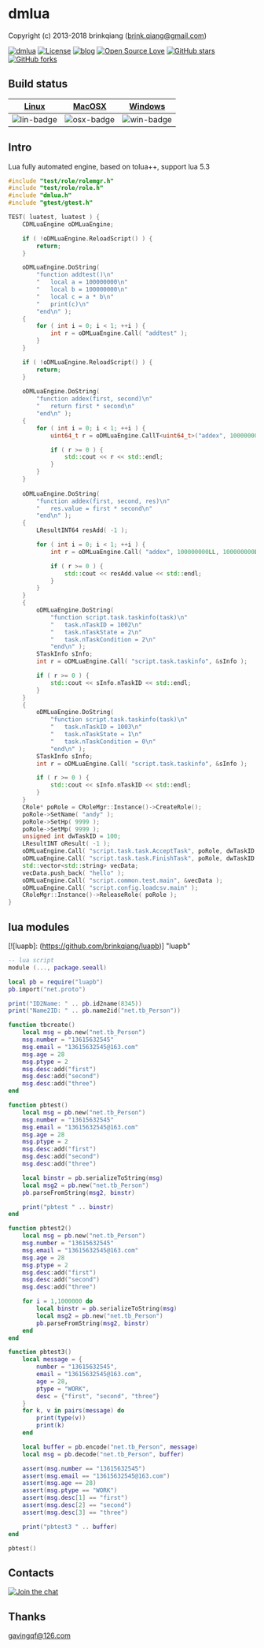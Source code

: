 # dmlua

Copyright (c) 2013-2018 brinkqiang (brink.qiang@gmail.com)

[![dmlua](https://img.shields.io/badge/brinkqiang-dmlua-blue.svg?style=flat-square)](https://github.com/brinkqiang/dmlua)
[![License](https://img.shields.io/badge/license-MIT-brightgreen.svg)](https://github.com/brinkqiang/dmlua/blob/master/LICENSE)
[![blog](https://img.shields.io/badge/Author-Blog-7AD6FD.svg)](https://brinkqiang.github.io/)
[![Open Source Love](https://badges.frapsoft.com/os/v3/open-source.png)](https://github.com/brinkqiang)
[![GitHub stars](https://img.shields.io/github/stars/brinkqiang/dmlua.svg?label=Stars)](https://github.com/brinkqiang/dmlua) 
[![GitHub forks](https://img.shields.io/github/forks/brinkqiang/dmlua.svg?label=Fork)](https://github.com/brinkqiang/dmlua)

## Build status
| [Linux][lin-link] | [MacOSX][osx-link] | [Windows][win-link] |
| :---------------: | :----------------: | :-----------------: |
| ![lin-badge]      | ![osx-badge]       | ![win-badge]        |

[lin-badge]: https://travis-ci.org/brinkqiang/dmlua.svg?branch=master "Travis build status"
[lin-link]:  https://travis-ci.org/brinkqiang/dmlua "Travis build status"
[osx-badge]: https://travis-ci.org/brinkqiang/dmlua.svg?branch=master "Travis build status"
[osx-link]:  https://travis-ci.org/brinkqiang/dmlua "Travis build status"
[win-badge]: https://ci.appveyor.com/api/projects/status/github/brinkqiang/dmlua?branch=master&svg=true "AppVeyor build status"
[win-link]:  https://ci.appveyor.com/project/brinkqiang/dmlua "AppVeyor build status"

## Intro
Lua fully automated engine, based on tolua++, support lua 5.3
```cpp
#include "test/role/rolemgr.h"
#include "test/role/role.h"
#include "dmlua.h"
#include "gtest/gtest.h"

TEST( luatest, luatest ) {
    CDMLuaEngine oDMLuaEngine;

    if ( !oDMLuaEngine.ReloadScript() ) {
        return;
    }

    oDMLuaEngine.DoString(
        "function addtest()\n"
        "   local a = 100000000\n"
        "   local b = 100000000\n"
        "   local c = a * b\n"
        "   print(c)\n"
        "end\n" );
    {
        for ( int i = 0; i < 1; ++i ) {
            int r = oDMLuaEngine.Call( "addtest" );
        }
    }

    if ( !oDMLuaEngine.ReloadScript() ) {
        return;
    }
    
    oDMLuaEngine.DoString(
        "function addex(first, second)\n"
        "   return first * second\n"
        "end\n" );
    {
        for ( int i = 0; i < 1; ++i ) {
            uint64_t r = oDMLuaEngine.CallT<uint64_t>("addex", 100000000LL, 100000000LL);

            if ( r >= 0 ) {
                std::cout << r << std::endl;
            }
        }
    }
    
    oDMLuaEngine.DoString(
        "function addex(first, second, res)\n"
        "   res.value = first * second\n"
        "end\n" );
    {
        LResultINT64 resAdd( -1 );

        for ( int i = 0; i < 1; ++i ) {
            int r = oDMLuaEngine.Call( "addex", 100000000LL, 100000000LL, &resAdd );

            if ( r >= 0 ) {
                std::cout << resAdd.value << std::endl;
            }
        }
    }
    {
        oDMLuaEngine.DoString(
            "function script.task.taskinfo(task)\n"
            "   task.nTaskID = 1002\n"
            "   task.nTaskState = 2\n"
            "   task.nTaskCondition = 2\n"
            "end\n" );
        STaskInfo sInfo;
        int r = oDMLuaEngine.Call( "script.task.taskinfo", &sInfo );

        if ( r >= 0 ) {
            std::cout << sInfo.nTaskID << std::endl;
        }
    }
    {
        oDMLuaEngine.DoString(
            "function script.task.taskinfo(task)\n"
            "   task.nTaskID = 1003\n"
            "   task.nTaskState = 1\n"
            "   task.nTaskCondition = 0\n"
            "end\n" );
        STaskInfo sInfo;
        int r = oDMLuaEngine.Call( "script.task.taskinfo", &sInfo );

        if ( r >= 0 ) {
            std::cout << sInfo.nTaskID << std::endl;
        }
    }
    CRole* poRole = CRoleMgr::Instance()->CreateRole();
    poRole->SetName( "andy" );
    poRole->SetHp( 9999 );
    poRole->SetMp( 9999 );
    unsigned int dwTaskID = 100;
    LResultINT oResult( -1 );
    oDMLuaEngine.Call( "script.task.task.AcceptTask", poRole, dwTaskID, &oResult );
    oDMLuaEngine.Call( "script.task.task.FinishTask", poRole, dwTaskID );
    std::vector<std::string> vecData;
    vecData.push_back( "hello" );
    oDMLuaEngine.Call( "script.common.test.main", &vecData );
    oDMLuaEngine.Call( "script.config.loadcsv.main" );
    CRoleMgr::Instance()->ReleaseRole( poRole );
}
```
## lua modules
[![luapb]: (https://github.com/brinkqiang/luapb)] "luapb"
```lua
-- lua script
module (..., package.seeall)

local pb = require("luapb")
pb.import("net.proto")

print("ID2Name: " .. pb.id2name(8345))
print("Name2ID: " .. pb.name2id("net.tb_Person"))

function tbcreate()
    local msg = pb.new("net.tb_Person")
    msg.number = "13615632545"
    msg.email = "13615632545@163.com"
    msg.age = 28
    msg.ptype = 2
    msg.desc:add("first")
    msg.desc:add("second")
    msg.desc:add("three")
end

function pbtest()
    local msg = pb.new("net.tb_Person")
    msg.number = "13615632545"
    msg.email = "13615632545@163.com"
    msg.age = 28
    msg.ptype = 2
    msg.desc:add("first")
    msg.desc:add("second")
    msg.desc:add("three")

    local binstr = pb.serializeToString(msg)
    local msg2 = pb.new("net.tb_Person")
    pb.parseFromString(msg2, binstr)

    print("pbtest " .. binstr)
end

function pbtest2()
    local msg = pb.new("net.tb_Person")
    msg.number = "13615632545"
    msg.email = "13615632545@163.com"
    msg.age = 28
    msg.ptype = 2
    msg.desc:add("first")
    msg.desc:add("second")
    msg.desc:add("three")

    for i = 1,1000000 do
        local binstr = pb.serializeToString(msg)
        local msg2 = pb.new("net.tb_Person")
        pb.parseFromString(msg2, binstr)
    end
end

function pbtest3() 
    local message = {
        number = "13615632545",
        email = "13615632545@163.com",
        age = 28,
        ptype = "WORK",
        desc = {"first", "second", "three"}
    }
    for k, v in pairs(message) do
        print(type(v))
        print(k)
    end

    local buffer = pb.encode("net.tb_Person", message)
    local msg = pb.decode("net.tb_Person", buffer)

    assert(msg.number == "13615632545")
    assert(msg.email == "13615632545@163.com")
    assert(msg.age == 28)
    assert(msg.ptype == "WORK")
    assert(msg.desc[1] == "first")
    assert(msg.desc[2] == "second")
    assert(msg.desc[3] == "three")

    print("pbtest3 " .. buffer)
end

pbtest()
```
## Contacts
[![Join the chat](https://badges.gitter.im/brinkqiang/dmlua/Lobby.svg)](https://gitter.im/brinkqiang/dmlua)

## Thanks
gavingqf@126.com

